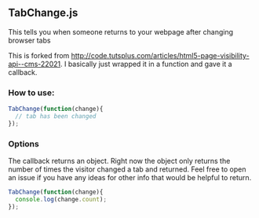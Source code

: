## TabChange.js 

This tells you when someone returns to your webpage after changing browser tabs

This is forked from http://code.tutsplus.com/articles/html5-page-visibility-api--cms-22021. I basically just wrapped it in a function and gave it a callback.

### How to use:

```javascript
TabChange(function(change){
  // tab has been changed
});
```

### Options

The callback returns an object. Right now the object only returns the number of times the visitor changed a tab and returned. Feel free to open an issue if you have any ideas for other info that would be helpful to return.

```javascript
TabChange(function(change){
  console.log(change.count);
});
```

